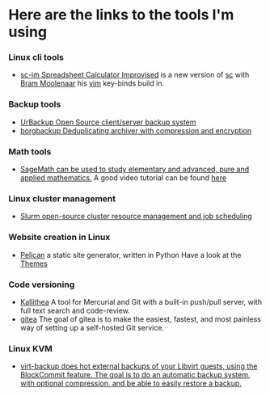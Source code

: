 # Here are the links to the tools I'm using

### Linux cli tools
-  [sc-im Spreadsheet Calculator Improvised](https://github.com/Benjamin-Italiaander/My_Notes/blob/main/LINKS/sc-im.md) is a new version of [sc](https://github.com/n-t-roff/sc) with [Bram Moolenaar](https://nl.wikipedia.org/wiki/Bram_Moolenaar) his [vim](https://github.com/vim) key-binds build in. 


### Backup tools
- [UrBackup Open Source client/server backup system](https://www.urbackup.org/)
- [borgbackup Deduplicating archiver with compression and encryption](https://www.borgbackup.org/)


### Math tools
- [SageMath can be used to study elementary and advanced, pure and applied mathematics.](https://www.sagemath.org/)  A good video tutorial can be found [here](https://player.vimeo.com/video/13986940?h=0fa825c593)

### Linux cluster management
- [Slurm open-source cluster resource management and job scheduling](https://github.com/SchedMD/slurm)

### Website creation in Linux
- [Pelican](https://github.com/getpelican) a static site generator, written in Python Have a look at the [Themes](https://pelicanthemes.com/)

### Code versioning
- [Kallithea](https://kallithea-scm.org/) A tool for Mercurial and Git with a built-in push/pull server, with full text search and code-review.
- [gitea](https://github.com/go-gitea/gitea) The goal of gitea is to make the easiest, fastest, and most painless way of setting up a self-hosted Git service.

### Linux KVM
- [virt-backup does hot external backups of your Libvirt guests, using the BlockCommit feature. The goal is to do an automatic backup system, with optional compression, and be able to easily restore a backup.](https://github.com/aruhier/virt-backup/tree/master)
